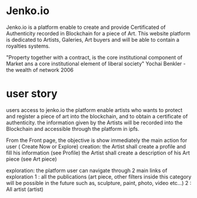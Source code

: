 # Jenko.io
Jenko.io is a platform enable to create and provide Certificated of Authenticity recorded in Blockchain for a piece of Art. This website platform is dedicated to Artists, Galeries, Art buyers and will be able to contain a royalties systems.

"Property together with a contract, is the core institutional component of Market ans a core institutional element of liberal society" Yochai Benkler - the wealth of network 2006

# user story
users access to jenko.io
the platform enable artists who wants to protect and register a piece of art into the blockchain, and to obtain a certificate of authenticity. 
the information given by the Artists will be recorded into the Blockchain and accessible through the platform in ipfs. 

From the Front page, the objective is show immediately the main action for user ( Create Now or Explore)
creation:
the Artist shall create a profile and fill his information (see Profile)
the Artist shall create a description of his Art piece (see Art piece)

exploration:
the platform user can navigate through 2 main links of exploration
  1 : all the publications (art piece, other filters inside this category will be possible in the future such as, sculpture, paint, photo, video  etc...)
  2 : All artist (artist)
